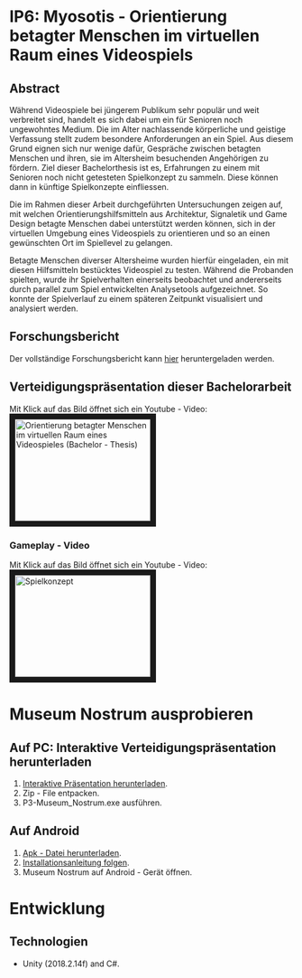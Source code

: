 # IP6: Myosotis - Orientierung betagter Menschen im virtuellen Raum eines Videospiels

## Abstract

Während Videospiele bei jüngerem Publikum sehr populär und weit verbreitet sind, handelt
es sich dabei um ein für Senioren noch ungewohntes Medium.
Die im Alter nachlassende körperliche und geistige Verfassung stellt zudem besondere
Anforderungen an ein Spiel. Aus diesem Grund eignen sich nur wenige dafür, Gespräche
zwischen betagten Menschen und ihren, sie im Altersheim besuchenden Angehörigen zu
fördern. Ziel dieser Bachelorthesis ist es, Erfahrungen zu einem mit Senioren noch nicht
getesteten Spielkonzept zu sammeln. Diese können dann in künftige Spielkonzepte
einfliessen.

Die im Rahmen dieser Arbeit durchgeführten Untersuchungen zeigen auf, mit welchen
Orientierungshilfsmitteln aus Architektur, Signaletik und Game Design betagte Menschen
dabei unterstützt werden können, sich in der virtuellen Umgebung eines Videospiels zu
orientieren und so an einen gewünschten Ort im Spiellevel zu gelangen.

Betagte Menschen diverser Altersheime wurden hierfür eingeladen, ein mit diesen
Hilfsmitteln bestücktes Videospiel zu testen. Während die Probanden spielten, wurde ihr
Spielverhalten einerseits beobachtet und andererseits durch parallel zum Spiel entwickelten
Analysetools aufgezeichnet. So konnte der Spielverlauf zu einem späteren Zeitpunkt
visualisiert und analysiert werden. 

## Forschungsbericht

Der vollständige Forschungsbericht kann [hier](https://drive.google.com/open?id=1QrsCygcqpUnDsSXLimFE60FXwW39Vz4J) heruntergeladen werden.

## Verteidigungspräsentation dieser Bachelorarbeit

Mit Klick auf das Bild öffnet sich ein Youtube - Video:  
<a href="http://www.youtube.com/watch?feature=player_embedded&v=1WC5Rr0EPj4
" target="_blank"><img src="http://img.youtube.com/vi/1WC5Rr0EPj4/0.jpg" 
alt="Orientierung betagter Menschen im virtuellen Raum eines Videospieles (Bachelor - Thesis)" width="240" height="180" border="10" /></a>

### Gameplay - Video

Mit Klick auf das Bild öffnet sich ein Youtube - Video:  
<a href="http://www.youtube.com/watch?feature=player_embedded&v=LeJSRXaeYMU
" target="_blank"><img src="http://img.youtube.com/vi/LeJSRXaeYMU/0.jpg" 
alt="Spielkonzept" width="240" height="180" border="10" /></a>


# Museum Nostrum ausprobieren

## Auf PC: Interaktive Verteidigungspräsentation herunterladen

1. [Interaktive Präsentation herunterladen](https://drive.google.com/open?id=1eqiY11sj8cZx93RZ5-lv_NZ5862uAuDO).
2. Zip - File entpacken.
3. P3-Museum_Nostrum.exe ausführen.

## Auf Android

1. [Apk - Datei herunterladen](https://drive.google.com/open?id=1XyGR4Aydw4jn-tS0sEjjEntEdJthG3lX).
2. [Installationsanleitung folgen](https://www.heise.de/tipps-tricks/Externe-Apps-APK-Dateien-bei-Android-installieren-so-klappt-s-3714330.html).
3. Museum Nostrum auf Android - Gerät öffnen.


# Entwicklung

## Technologien

- Unity (2018.2.14f) and C#.

